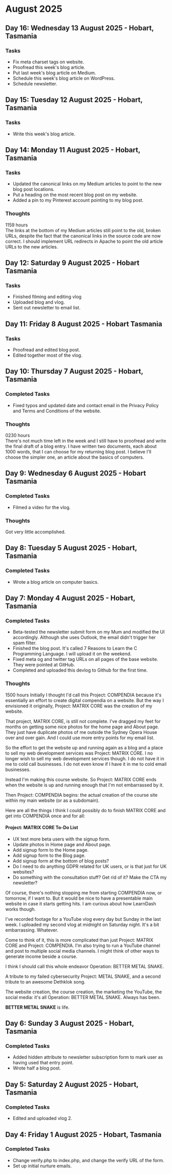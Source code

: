 # August 2025  


## Day 16: Wednesday 13 August 2025 - Hobart, Tasmania  
### Tasks  
- Fix meta charset tags on website.  
- Proofread this week's blog article.  
- Put last week's blog article on Medium.  
- Schedule this week's blog article on WordPress.  
- Schedule newsletter.  


## Day 15: Tuesday 12 August 2025 - Hobart, Tasmania  
### Tasks  
- Write this week's blog article.  


## Day 14: Monday 11 August 2025 - Hobart, Tasmania  
### Tasks  
- Updated the canonical links on my Medium articles to point to the new blog post locations.  
- Put a heading on the most recent blog post on my website.  
- Added a pin to my Pinterest account pointing to my blog post.  

### Thoughts
1159 hours  
The links at the bottom of my Medium articles still point to the old, broken URLs, despite the fact that the canonical links in the source code are now correct. I should implement URL redirects in Apache to point the old article URLs to the new articles.  


## Day 12: Saturday 9 August 2025 - Hobart Tasmania
### Tasks  
- Finished filming and editing vlog  
- Uploaded blog and vlog.  
- Sent out newsletter to email list.  

## Day 11: Friday 8 August 2025 - Hobart Tasmania  
### Tasks  
- Proofread and edited blog post.
- Edited together most of the vlog.  

## Day 10: Thursday 7 August 2025 - Hobart, Tasmania  
### Completed Tasks  
- Fixed typos and updated date and contact email in the Privacy Policy and Terms and Conditions of the website.  

### Thoughts  
0230 hours  
There's not much time left in the week and I still have to proofread and write the final draft of a blog entry. I have written two documents, each about 1000 words, that I can choose for my returning blog post.  I believe I'll choose the simpler one, an article about the basics of computers.  

## Day 9: Wednesday 6 August 2025 - Hobart Tasmania
### Completed Tasks  
- Filmed a video for the vlog.

### Thoughts  
Got very little accomplished.  


## Day 8: Tuesday 5 August 2025 - Hobart, Tasmania
### Completed Tasks
- Wrote a blog article on computer basics.  


## Day 7: Monday 4 August 2025 - Hobart, Tasmania
### Completed Tasks
- Beta-tested the newsletter submit form on my Mum and modified the UI accordingly. Although she uses Outlook, the email didn't trigger her spam filter.
- Finished the blog post. It's called 7 Reasons to Learn the C Programming Language. I will upload it on the weekend.
- Fixed meta og and twitter tag URLs on all pages of the base website. They were pointed at GitHub.
- Completed and uploaded this devlog to Github for the first time.  

### Thoughts
1500 hours
Initially I thought I'd call this Project: COMPENDIA because it's essentially an effort to create digital compendia on a website. But the way I envisioned it originally, Project: MATRIX CORE was the creation of my website.

That project, MATRIX CORE, is still not complete. I've dragged my feet for months on getting some nice photos for the home page and About page. They just have duplicate photos of me outside the Sydney Opera House over and over gain. And I could use more entry points for my email list.

So the effort to get the website up and running again as a blog and a place to sell my web development services was Project: MATRIX CORE. I no longer wish to sell my web development services though. I do not have it in me to cold call businesses. I do not even know if I have it in me to cold email businesses.

Instead I'm making this course website. So Project: MATRIX CORE ends when the website is up and running enough that I'm not embarrassed by it.

Then Project: COMPENDIA begins: the actual creation of the course site within my main website (or as a subdomain).

Here are all the things I think I could possibly do to finish MATRIX CORE and get into COMPENDIA once and for all:
#### Project: MATRIX CORE To-Do List
- UX test more beta users with the signup form.  
- Update photos in Home page and About page.
- Add signup form to the Home page.
- Add signup form to the Blog page.
- Add signup form at the bottom of blog posts?  
- Do I need to do anything GDPR related for UK users, or is that just for UK websites?  
- Do something with the consultation stuff? Get rid of it? Make the CTA my newsletter?

Of course, there's nothing stopping me from starting COMPENDIA now, or tomorrow, if I want to. But it would be nice to have a presentable main website in case it starts getting hits. I am curious about how LearnDash works though.

I've recorded footage for a YouTube vlog every day but Sunday in the last week. I uploaded my second vlog at midnight on Saturday night. It's a bit embarrassing. Whatever.

Come to think of it, this is more complicated than just Project: MATRIX CORE and Project: COMPENDIA. I'm also trying to run a YouTube channel and post to multiple social media channels. I might think of other ways to generate income beside a course.

I think I should call this whole endeavor Operation: BETTER METAL SNAKE.

A tribute to my failed cybersecurity Project: METAL SNAKE, and a second tribute to an awesome Dethklok song.

The website creation, the course creation, the marketing the YouTube, the social media: it's all Operation: BETTER METAL SNAKE. Always has been.

**BETTER METAL SNAKE** is life.
## Day 6: Sunday 3 August 2025 - Hobart, Tasmania
### Completed Tasks
- Added hidden attribute to newsletter subscription form to mark user as having used that entry point.
- Wrote half a blog post.
## Day 5: Saturday 2 August 2025 - Hobart, Tasmania
### Completed Tasks
- Edited and uploaded vlog 2.
## Day 4: Friday 1 August 2025 - Hobart, Tasmania
### Completed Tasks
- Change verify.php to index.php, and change the verify URL of the form.
- Set up initial nurture emails.